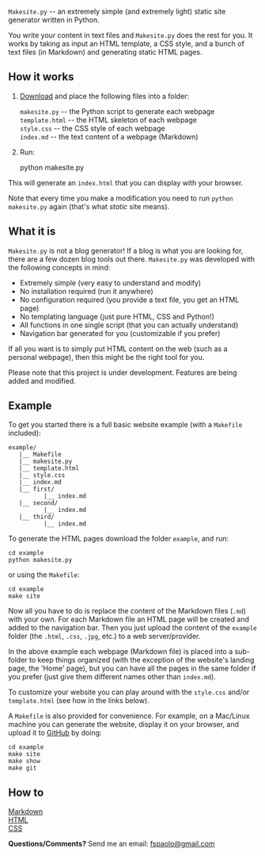 `Makesite.py` -- an extremely simple (and extremely light) static site generator written in Python.

You write your content in text files and `Makesite.py` does the rest for you. It works by taking as input an HTML template, a CSS style, and a bunch of text files (in Markdown) and generating static HTML pages.

## How it works

1) [Download](https://github.com/fspaolo/makesite) and place the following
files into a folder: 

    `makesite.py`    -- the Python script to generate each webpage  
    `template.html`  -- the HTML skeleton of each webpage  
    `style.css`      -- the CSS style of each webpage  
    `index.md`       -- the text content of a webpage (Markdown)   

2) Run: 

    python makesite.py

This will generate an `index.html` that you can display with your browser.

Note that every time you make a modification you need to run `python makesite.py` again (that's what *static* site means).

## What it is

`Makesite.py` is not a blog generator! If a blog is what you are looking for,
there are a few dozen blog tools out there. `Makesite.py` was developed
with the following concepts in mind:  

* Extremely simple (very easy to understand and modify)  
* No installation required (run it anywhere)  
* No configuration required (you provide a text file, you get an HTML page)  
* No templating language (just pure HTML, CSS and Python!)  
* All functions in one single script (that you can actually understand)  
* Navigation bar generated for you (customizable if you prefer)  

If all you want is to simply put HTML content on the web (such as a personal
webpage), then this might be the right tool for you.

Please note that this project is under development. Features are being added and modified.

## Example

To get you started there is a full basic website example (with a `Makefile` included):

    example/
       |__ Makefile
       |__ makesite.py 
       |__ template.html 
       |__ style.css
       |__ index.md 
       |__ first/ 
              |__ index.md 
       |__ second/ 
              |__ index.md 
       |__ third/ 
              |__ index.md 

To generate the HTML pages download the folder `example`, and run: 

    cd example
    python makesite.py

or using the `Makefile`:

    cd example
    make site

Now all you have to do is replace the content of the Markdown files (`.md`)
with your own. For each Markdown file an HTML page will be created and added
to the navigation bar. Then you just upload the content of the `example` folder
(the `.html`, `.css`, `.jpg`, etc.) to a web server/provider.

In the above example each webpage (Markdown file) is placed into a sub-folder 
to keep things organized (with the exception of the website's landing page, the
'Home' page), but you can have all the pages in the same folder if you prefer
(just give them different names other than `index.md`).

To customize your website you can play around with the `style.css` and/or
`template.html` (see how in the links below).

A `Makefile` is also provided for convenience. For example, on a Mac/Linux
machine you can generate the website, display it on your browser, and upload
it to [GitHub](https://pages.github.com/) by doing:

    cd example  
    make site
    make show  
    make git  

## How to 

[Markdown](https://github.com/adam-p/markdown-here/wiki/Markdown-Cheatsheet)  
[HTML](http://www.w3schools.com/html/html_intro.asp)  
[CSS](http://www.w3schools.com/css/)  

**Questions/Comments?** Send me an email: [fspaolo@gmail.com](mailto:fspaolo@gmail.com)
